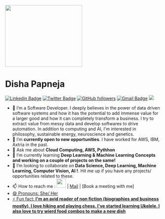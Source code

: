 
<img src="https://i.pinimg.com/originals/88/15/63/881563d6444b370fa4ceea0c3183bb4c.gif" width="250" height="200">

# Disha Papneja

[![Linkedin Badge](https://img.shields.io/badge/-dishapapneja-blue?style=social&logo=Linkedin&logoColor=blue&link=https://www.linkedin.com/in/dishapapneja/)](https://www.linkedin.com/in/dishapapneja/) 
[![Twitter Badge](http://img.shields.io/badge/-@dish_kewl?style=social&logo=twitter&logoColor=blue&link=https://twitter.com/dish_kewl)](https://twitter.com/dish_kewl) 
[![GitHub followers](https://img.shields.io/github/followers/p-disha?label=Follow&style=social)](https://github.com/p-disha/?tab=follow) 
[![Gmail Badge](https://img.shields.io/badge/-dishapapneja?style=social&logo=Gmail&logoColor=red&link=mailto:disha.papneja@nyu.edu)](mailto:disha.papneja@nyu.edu) 
![](https://komarev.com/ghpvc/?username=p-disha)



- 🔭 I’m a Software Developer. I deeply believes in the power of data driven software systems and how it has the potential to add immense value for a larger good and how it can completely transform a business. I try to extract value from messy data and develop softwares to drive automation. In addition to computing and AI, I'm interested in philosophy, sustainable energy, neuroscience and genetics.
- 🤔 I’m **currently open to new opportunities**. I have worked for AWS, IBM, Axtria in the past.
- 💬 Ask me about **Cloud Computing, AWS, Pythhon**
- 🌱 I’m currently learning **Deep Learning & Machine Learning Concepts and working on a couple of projects on the same!**
- 👯 I’m looking to collaborate on **Data Science, Deep Learning, Machine Learning, Computer Vision, AI !**. Hit me up if you have any projects/ opportunities related to these.
- 📫 How to reach me :  <a href="https://www.linkedin.com/in/dishapapneja"> <img src="https://media-exp1.licdn.com/dms/image/C4D0BAQGyOWvr4W0Pow/company-logo_200_200/0?e=2159024400&v=beta&t=itrwplyUUwPAVxqxN8THySQds9p401UaOtZIurSBVnA" width="30" height="30" ></a>  | [Mail](mailto:disha.papneja@nyu.edu) | [Book a meeting with me] <a href="https://calendly.com/disha_papneja">
- 😄 Pronouns: She/ Her
- ⚡ Fun fact: **I'm an avid reader of non fiction (biographies and business mostly), I love hiking and playing chess. I've started learning Ukelele. I also love to try wierd food combos to make a new dish**

<!--
**p-disha/p-disha** is a ✨ _special_ ✨ repository because its `README.md` (this file) appears on your GitHub profile.

Here are some ideas to get you started:


- 🔭 I’m currently working on ...
- 🌱 I’m currently learning ...
- 👯 I’m looking to collaborate on ...
- 🤔 I’m looking for help with ...
- 💬 Ask me about ...
- 📫 How to reach me: ...
- 😄 Pronouns: ...
- ⚡ Fun fact: ...

